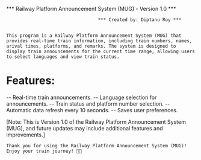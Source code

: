 *** Railway Platform Announcement System (MUG) - Version 1.0 ***

                                      *** Created by: Diptanu Roy ***


    This program is a Railway Platform Announcement System (MUG) that provides real-time train information, including train numbers, names, arival times, platforms, and remarks. The system is designed to display train announcements for the current time range, allowing users to select languages and view train status.

# Features:
  -- Real-time train announcements.
  -- Language selection for announcements.
  -- Train status and platform number selection.
  -- Automatic data refresh every 10 seconds.
  -- Saves user preferences.

[Note: This is Version 1.0 of the Railway Platform Announcement System (MUG), and future updates may include additional features and improvements.]

    Thank you for using the Railway Platform Announcement System (MUG)! Enjoy your train journey! 🚆🚄
